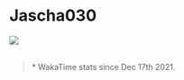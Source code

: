# Jascha030

<a href="#">
  <img align="center" src="https://github-readme-stats.vercel.app/api/wakatime?username=jascha030&layout=compact&langs_count=8&bg_color=340,ea1479,ffcc00&title_color=fff&text_color=fff&hide_border=true" />
</a>

<br />
<br />

>  \* WakaTime stats since Dec 17th 2021.
